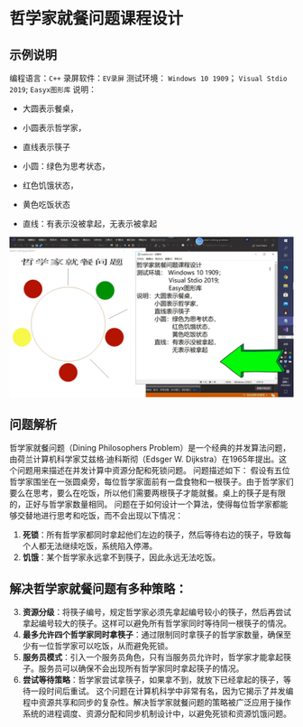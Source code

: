 # 哲学家就餐问题课程设计
## 示例说明

编程语言：`C++`
录屏软件：`EV录屏`
测试环境： `Windows 10 1909`；
	  `Visual Stdio 2019`; 
	  `Easyx图形库`
说明：

- 大圆表示餐桌，

- 小圆表示哲学家，

  

- 直线表示筷子

- 小圆：绿色为思考状态，

- 红色饥饿状态，

- 黄色吃饭状态

- 直线：有表示没被拿起，无表示被拿起

![演示图片](assets/demo.png)



## 问题解析 

哲学家就餐问题（Dining Philosophers Problem）是一个经典的并发算法问题，由荷兰计算机科学家艾兹格·迪科斯彻（Edsger W. Dijkstra）在1965年提出。这个问题用来描述在并发计算中资源分配和死锁问题。
问题描述如下：
假设有五位哲学家围坐在一张圆桌旁，每位哲学家面前有一盘食物和一根筷子。由于哲学家们要么在思考，要么在吃饭，所以他们需要两根筷子才能就餐。桌上的筷子是有限的，正好与哲学家数量相同。
问题在于如何设计一个算法，使得每位哲学家都能够交替地进行思考和吃饭，而不会出现以下情况：

1. **死锁**：所有哲学家都同时拿起他们左边的筷子，然后等待右边的筷子，导致每个人都无法继续吃饭，系统陷入停滞。
2. **饥饿**：某个哲学家永远拿不到筷子，因此永远无法吃饭。
## 解决哲学家就餐问题有多种策略：
3. **资源分级**：将筷子编号，规定哲学家必须先拿起编号较小的筷子，然后再尝试拿起编号较大的筷子。这样可以避免所有哲学家同时等待同一根筷子的情况。
4. **最多允许四个哲学家同时拿筷子**：通过限制同时拿筷子的哲学家数量，确保至少有一位哲学家可以吃饭，从而避免死锁。
5. **服务员模式**：引入一个服务员角色，只有当服务员允许时，哲学家才能拿起筷子。服务员可以确保不会出现所有哲学家同时拿起筷子的情况。
6. **尝试等待策略**：哲学家尝试拿筷子，如果拿不到，就放下已经拿起的筷子，等待一段时间后重试。
    这个问题在计算机科学中非常有名，因为它揭示了并发编程中资源共享和同步的复杂性。解决哲学家就餐问题的策略被广泛应用于操作系统的进程调度、资源分配和同步机制设计中，以避免死锁和资源饥饿问题。
